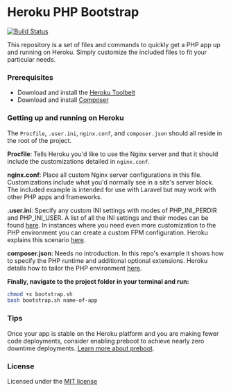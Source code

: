 # Heroku PHP Bootstrap

[![Build Status](https://travis-ci.org/stephenhowells/Heroku-PHP-Bootstrap.svg)](https://travis-ci.org/stephenhowells/Heroku-PHP-Bootstrap)

This repository is a set of files and commands to quickly get a PHP app up and running on Heroku. Simply customize the included files to fit your particular needs.

### Prerequisites

- Download and install the [Heroku Toolbelt](https://toolbelt.heroku.com/)
- Download and install [Composer](https://getcomposer.org/download/)

### Getting up and running on Heroku

The `Procfile`, `.user.ini`, `nginx.conf`, and `composer.json` should all reside in the root of the project.

**Procfile**: Tells Heroku you'd like to use the Nginx server and that it should include the customizations detailed in `nginx.conf`.

**nginx.conf**: Place all custom Nginx server configurations in this file. Customizations include what you'd normally see in a site's server block. The included example is intended for use with Laravel but may work with other PHP apps and frameworks.

**.user.ini**: Specify any custom INI settings with modes of PHP_INI_PERDIR and PHP_INI_USER. A list of all the INI settings and their modes can be found [here](http://php.net/manual/en/ini.list.php). In instances where you need even more customization to the PHP environment you can create a custom FPM configuration. Heroku explains this scenario [here](https://devcenter.heroku.com/articles/custom-php-settings#php-fpm-configuration-include).

**composer.json**: Needs no introduction. In this repo's example it shows how to specify the PHP runtime and additional optional extensions. Heroku details how to tailor the PHP environment [here](https://devcenter.heroku.com/articles/php-support).

**Finally, navigate to the project folder in your terminal and run:**

```bash
chmod +x bootstrap.sh
bash bootstrap.sh name-of-app
```

### Tips

Once your app is stable on the Heroku platform and you are making fewer code deployments, consider enabling preboot to achieve nearly zero downtime deployments. [Learn more about preboot](https://devcenter.heroku.com/articles/preboot).

### License

Licensed under the [MIT license](http://opensource.org/licenses/MIT)